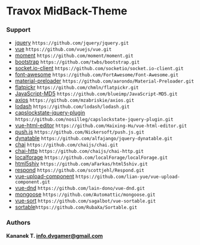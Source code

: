 # Travox MidBack-Theme



### Support

- [jquery](https://github.com/jquery/jquery.git) `https://github.com/jquery/jquery.git`
- [vue](https://github.com/vuejs/vue.git) `https://github.com/vuejs/vue.git`
- [moment](https://github.com/moment/moment.git) `https://github.com/moment/moment.git`
- [bootstrap](https://github.com/twbs/bootstrap.git) `https://github.com/twbs/bootstrap.git`
- [socket.io-client](https://github.com/socketio/socket.io-client.git) `https://github.com/socketio/socket.io-client.git`
- [font-awesome](https://github.com/FortAwesome/Font-Awesome.git) `https://github.com/FortAwesome/Font-Awesome.git`
- [material-preloader](ttps://github.com/aarondo/Material-Preloader.git) `https://github.com/aarondo/Material-Preloader.git`
- [flatpickr](https://github.com/chmln/flatpickr.git) `https://github.com/chmln/flatpickr.git`
- [JavaScript-MD5](https://github.com/blueimp/JavaScript-MD5.git) `https://github.com/blueimp/JavaScript-MD5.git`
- [axios](https://github.com/mzabriskie/axios.git) `https://github.com/mzabriskie/axios.git`
- [lodash](https://github.com/lodash/lodash.git) `https://github.com/lodash/lodash.git`
- [capslockstate-jquery-plugin](https://github.com/nosilleg/capslockstate-jquery-plugin.git) `https://github.com/nosilleg/capslockstate-jquery-plugin.git`
- [vue-html-editor](https://github.com/Haixing-Hu/vue-html-editor.git) `https://github.com/Haixing-Hu/vue-html-editor.git`
- [push.js](https://github.com/Nickersoft/push.js.git) `https://github.com/Nickersoft/push.js.git`
- [dynatable](https://github.com/alfajango/jquery-dynatable.git) `https://github.com/alfajango/jquery-dynatable.git`
- [chai](https://github.com/chaijs/chai.git) `https://github.com/chaijs/chai.git`
- [chai-http](https://github.com/chaijs/chai-http.git) `https://github.com/chaijs/chai-http.git`
- [localforage](https://github.com/localForage/localForage.git) `https://github.com/localForage/localForage.git`
- [html5shiv](https://github.com/aFarkas/html5shiv.git) `https://github.com/aFarkas/html5shiv.git`
- [respond](https://github.com/scottjehl/Respond.git) `https://github.com/scottjehl/Respond.git`
- [vue-upload-component](https://github.com/lian-yue/vue-upload-component.git) `https://github.com/lian-yue/vue-upload-component.git`
- [vue-dnd](https://github.com/lain-dono/vue-dnd.git) `https://github.com/lain-dono/vue-dnd.git`
- [mongoose](https://github.com/Automattic/mongoose.git) `https://github.com/Automattic/mongoose.git`
- [vue-sort](https://github.com/sagalbot/vue-sortable.git) `https://github.com/sagalbot/vue-sortable.git`
- [sortable](https://github.com/RubaXa/Sortable.git)`https://github.com/RubaXa/Sortable.git`

### Authors

**Kananek T. <info.dvgamer@gmail.com>**